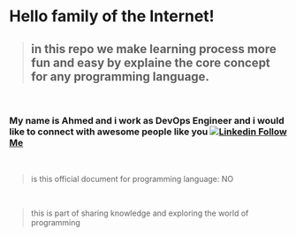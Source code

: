 # Hello family of the Internet!

> ## in this repo we make learning process more fun and easy by explaine the core concept for any programming language.

<br>

### My name is Ahmed and i work as DevOps Engineer and i would like to connect with awesome people like you [![Linkedin](https://i.stack.imgur.com/gVE0j.png) Follow Me ](https://www.linkedin.com/in/ahmed-bejaoui-75b57318a?trk=people-guest_people_search-card)


<br/>

> is this official document for programming language: NO

<br />

> this is part of sharing knowledge and exploring the world of programming
